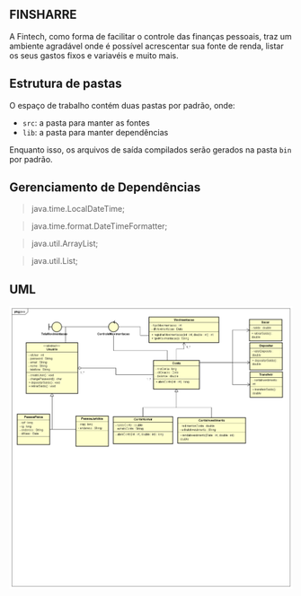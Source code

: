 ## FINSHARRE
A Fintech, como forma de facilitar o controle das finanças pessoais, traz um ambiente agradável onde é possível acrescentar sua fonte de renda, listar os seus gastos fixos e variavéis e muito mais.

## Estrutura de pastas

O espaço de trabalho contém duas pastas por padrão, onde:

- `src`: a pasta para manter as fontes
- `lib`: a pasta para manter dependências

Enquanto isso, os arquivos de saída compilados serão gerados na pasta `bin` por padrão.


## Gerenciamento de Dependências


>java.time.LocalDateTime;

>java.time.format.DateTimeFormatter;

>java.util.ArrayList;

>java.util.List;


## UML

![Alt text](Fintech.png)

